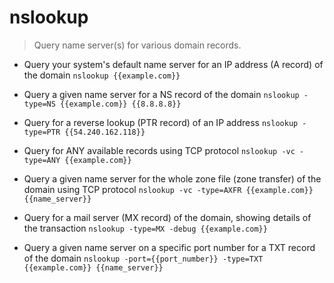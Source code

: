 # nslookup
> Query name server(s) for various domain records.

- Query your system's default name server for an IP address (A record) of the domain
`nslookup {{example.com}}`

- Query a given name server for a NS record of the domain
`nslookup -type=NS {{example.com}} {{8.8.8.8}}`

- Query for a reverse lookup (PTR record) of an IP address
`nslookup -type=PTR {{54.240.162.118}}`

- Query for ANY available records using TCP protocol
`nslookup -vc -type=ANY {{example.com}} `

- Query a given name server for the whole zone file (zone transfer) of the domain using TCP protocol
`nslookup -vc -type=AXFR {{example.com}} {{name_server}}`

- Query for a mail server (MX record) of the domain, showing details of the transaction
`nslookup -type=MX -debug {{example.com}}`

- Query a given name server on a specific port number for a TXT record of the domain
`nslookup -port={{port_number}} -type=TXT {{example.com}} {{name_server}}`
